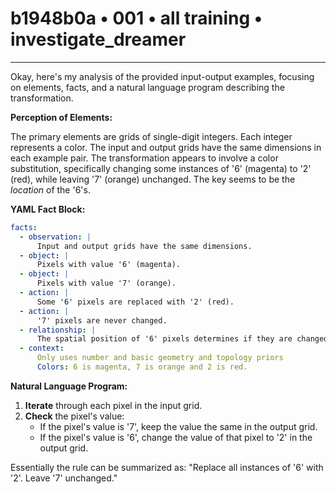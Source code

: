 # b1948b0a • 001 • all training • investigate_dreamer

---
Okay, here's my analysis of the provided input-output examples, focusing on elements, facts, and a natural language program describing the transformation.

**Perception of Elements:**

The primary elements are grids of single-digit integers.  Each integer represents a color. The input and output grids have the same dimensions in each example pair.  The transformation appears to involve a color substitution, specifically changing some instances of '6' (magenta) to '2' (red), while leaving '7' (orange) unchanged. The key seems to be the *location* of the '6's.

**YAML Fact Block:**



```yaml
facts:
  - observation: |
      Input and output grids have the same dimensions.
  - object: |
      Pixels with value '6' (magenta).
  - object: |
      Pixels with value '7' (orange).
  - action: |
      Some '6' pixels are replaced with '2' (red).
  - action: |
      '7' pixels are never changed.
  - relationship: |
      The spatial position of '6' pixels determines if they are changed to '2'.
  - context:
      Only uses number and basic geometry and topology priors
      Colors: 6 is magenta, 7 is orange and 2 is red.
```



**Natural Language Program:**

1.  **Iterate** through each pixel in the input grid.
2.  **Check** the pixel's value:
    *   If the pixel's value is '7', keep the value the same in the output grid.
    *   If the pixel's value is '6', change the value of that pixel to '2' in the output grid.

Essentially the rule can be summarized as: "Replace all instances of '6' with '2'. Leave '7' unchanged."

